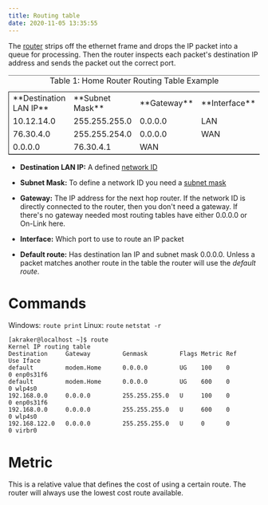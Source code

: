 ```yaml
---
title: Routing table
date: 2020-11-05 13:35:55 
---
```


The [router](2020-10-10--18-08-51Z--router.md) strips off the ethernet frame and drops the IP packet into a queue for processing. Then the router inspects each packet's destination IP address and sends the packet out the correct port.

<table border="2" cellspacing="0" cellpadding="6" rules="groups" frame="hsides">
<caption class="t-above"><span class="table-number">Table 1:</span> Home Router Routing Table Example</caption>

<colgroup>
<col  class="org-right" />

<col  class="org-right" />

<col  class="org-right" />

<col  class="org-left" />
</colgroup>
<tbody>
<tr>
<td class="org-right">**Destination LAN IP**</td>
<td class="org-right">**Subnet Mask**</td>
<td class="org-right">**Gateway**</td>
<td class="org-left">**Interface**</td>
</tr>

<tr>
<td class="org-right">10.12.14.0</td>
<td class="org-right">255.255.255.0</td>
<td class="org-right">0.0.0.0</td>
<td class="org-left">LAN</td>
</tr>

<tr>
<td class="org-right">76.30.4.0</td>
<td class="org-right">255.255.254.0</td>
<td class="org-right">0.0.0.0</td>
<td class="org-left">WAN</td>
</tr>

<tr>
<td class="org-right">0.0.0.0</td>
<td class="org-right">76.30.4.1</td>
<td class="org-left">WAN</td>
</tr>
</tbody>
</table>

-   **Destination LAN IP:** A defined [network ID](2020-10-26--12-51-17Z--network_id.md)
-   **Subnet Mask:** To define a network ID you need a [subnet mask](2020-10-26--13-10-55Z--subnet_mask.md)
-   **Gateway:** The IP address for the next hop router. If the network ID is directly connected to the router, then you don't need a gateway. If there's no gateway needed most routing tables have either 0.0.0.0 or On-Link here.
-   **Interface:** Which port to use to route an IP packet

-   **Default route:** Has destination lan IP and subnet mask 0.0.0.0. Unless a packet matches another route in the table the router will use the *default route*.

# Commands

Windows: `route print`
Linux: `route` `netstat -r`

    [akraker@localhost ~]$ route
    Kernel IP routing table
    Destination     Gateway         Genmask         Flags Metric Ref    Use Iface
    default         modem.Home      0.0.0.0         UG    100    0        0 enp0s31f6
    default         modem.Home      0.0.0.0         UG    600    0        0 wlp4s0
    192.168.0.0     0.0.0.0         255.255.255.0   U     100    0        0 enp0s31f6
    192.168.0.0     0.0.0.0         255.255.255.0   U     600    0        0 wlp4s0
    192.168.122.0   0.0.0.0         255.255.255.0   U     0      0        0 virbr0

# Metric

This is a relative value that defines the cost of using a certain route. The router will always use the lowest cost route available.

